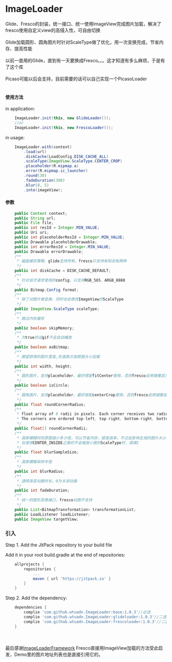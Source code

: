 # ImageLoader
Glide、Fresco的封装，统一接口、统一使用ImageView完成图片加载，解决了fresco使用自定义view的高侵入性，可自由切换
<br><br>
Glide加载圆形、圆角图片时针对ScaleType做了优化，用一次变换完成，节省内存、提高性能
<br><br>
以前一直用的Glide，直到有一天要换成Fresco。。。这才知道有多么麻烦，于是有了这个库
<br><br>
Picaso可能以后会支持，目前需要的话可以自己实现一个PicasoLoader
<br><br>
#### 使用方法
in application:
```java
    ImageLoader.init(this, new GlideLoader());
    //or
    ImageLoader.init(this, new FrescoLoader());
```
in usage:
```java
    ImageLoader.with(context)
        .load(url)
        .diskCache(LoadConfig.DISK_CACHE_ALL)
        .scaleType(ImageView.ScaleType.CENTER_CROP)
        .placeholder(R.mipmap.a)
        .error(R.mipmap.ic_launcher)
        .round(30)
        .fadeDuration(300)
        .blur(8, 5)
        .into(imageView);
```

#### 参数
```java
    public Context context;
    public String url;
    public File file;
    public int resId = Integer.MIN_VALUE;
    public Uri uri;
    public int placeholderResId = Integer.MIN_VALUE;
    public Drawable placeholderDrawable;
    public int errorResId = Integer.MIN_VALUE;
    public Drawable errorDrawable;
    /**
     * 磁盘缓存策略，glide支持所有，fresco只支持有和没有两种
     */
    public int diskCache = DISK_CACHE_DEFAULT;
    /**
     * 针对该次请求使用的config，只支持RGB_565、ARGB_8888
     */
    public Bitmap.Config format;
    /**
     * 除了对图片做变换，同时也会修改ImageView的ScaleType
     */
    public ImageView.ScaleType scaleType;
    /**
     * 跳过内存缓存
     */
    public boolean skipMemory;
    /**
     * 为true的话gif不会自动播放
     */
    public boolean asBitmap;
    /**
     * 期望获得的图片宽高,负值表示按原图大小加载
     */
    public int width, height;
    /**
     * 圆形图片，支持placeholder，最好搭配fitCenter使用，否则fresco会用镜像显示小图片
     */
    public boolean isCircle;
    /**
     * 圆角图片，支持placeholder，最好搭配centerCrop使用，否则fresco会用镜像显示小图片
     */
    public float roundCornerRadius;
    /**
     * float array of 8 radii in pixels. Each corner receives two radius values [X, Y].
     * The corners are ordered top-left, top-right, bottom-right, bottom-left.
     */
    public float[] roundCornerRadii;
    /**
     * 高斯模糊时将原图缩小多少倍，可以节省内存，提高效率，不过会影响生成的图片大小，
     * 在使用CENTER_INSIDE之类的不会缩放小图的ScaleType时，请填1
     */
    public float blurSampleSize;
    /**
     * 高斯模糊采样半径
     */
    public int blurRadius;
    /**
     * 透明渐变动画时长，0为关闭动画
     */
    public int fadeDuration;
    /**
     * 统一的图形变换接口，fresco动图不支持
     */
    public List<BitmapTransformation> transformationList;
    public LoadListener loadListener;
    public ImageView targetView;
```

### 引入
Step 1. Add the JitPack repository to your build file

Add it in your root build.gradle at the end of repositories:
```gradle
    allprojects {
        repositories {
            ...
            maven { url 'https://jitpack.io' }
        }
    }
```
Step 2. Add the dependency:
```gradle
    dependencies {
        complie 'com.github.wtuadn.ImageLoader:base:1.0.3'//必选
        complie 'com.github.wtuadn.ImageLoader:glideloader:1.0.3'//二选一
        complie 'com.github.wtuadn.ImageLoader:frescoloader:1.0.3'//二选一
    }
```
<br><br>
最后感谢[ImageLoaderFramework](https://github.com/ladingwu/ImageLoaderFramework) Fresco直接用ImageView加载的方法受此启发，Demo里的图片地址列表也是直接引用它的。